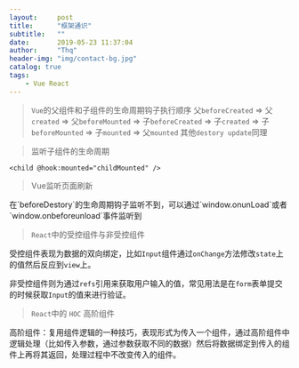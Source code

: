 ```yaml
---
layout:     post
title:      "框架通识"
subtitle:   ""
date:       2019-05-23 11:37:04
author:     "Thq"
header-img: "img/contact-bg.jpg"
catalog: true
tags:
    - Vue React
---
```


> `Vue`的父组件和子组件的生命周期钩子执行顺序
父`beforeCreated` => 父`created` => 父`beforeMounted` => 子`beforeCreated` => 子`created` => 子`beforeMounted` => 子`mounted` => 父`mounted` 
其他`destory update`同理

> 监听子组件的生命周期

```
<child @hook:mounted="childMounted" />
```

> Vue监听页面刷新

<p>在`beforeDestory`的生命周期钩子监听不到，可以通过`window.onunLoad`或者`window.onbeforeunload`事件监听到</p>

>`React`中的受控组件与非受控组件

受控组件表现为数据的双向绑定，比如`Input`组件通过`onChange`方法修改`state`上的值然后反应到`view`上。

非受控组件则为通过`refs`引用来获取用户输入的值，常见用法是在`form`表单提交的时候获取`Input`的值来进行验证。

>`React`中的 `HOC` 高阶组件

高阶组件：复用组件逻辑的一种技巧，表现形式为传入一个组件，通过高阶组件中逻辑处理（比如传入参数，通过参数获取不同的数据）然后将数据绑定到传入的组件上再将其返回，处理过程中不改变传入的组件。